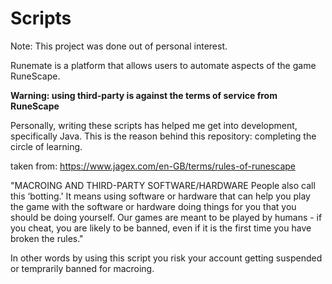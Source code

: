 # Scripts

Note:
This project was done out of personal interest.

Runemate is a platform that allows users to automate aspects of the game RuneScape.

**Warning: using third-party is against the terms of service from RuneScape**

Personally, writing these scripts has helped me get into development, specifically Java. This is the reason behind this repository: completing the circle of learning.

taken from: https://www.jagex.com/en-GB/terms/rules-of-runescape

"MACROING AND THIRD-PARTY SOFTWARE/HARDWARE
People also call this ‘botting.' It means using software or hardware that can help you play the game with the software or hardware doing things for you that you should be doing yourself. Our games are meant to be played by humans - if you cheat, you are likely to be banned, even if it is the first time you have broken the rules."

In other words by using this script you risk your account getting suspended or temprarily banned for macroing.
